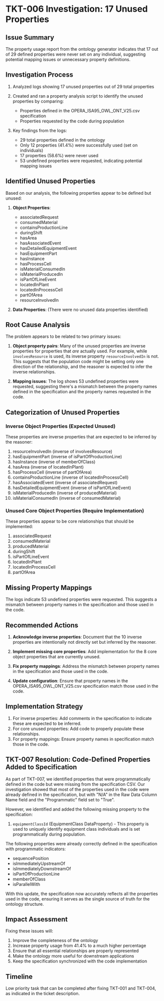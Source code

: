 # TKT-006 Investigation: 17 Unused Properties

## Issue Summary
The property usage report from the ontology generator indicates that 17 out of 29 defined properties were never set on any individual, suggesting potential mapping issues or unnecessary property definitions.

## Investigation Process

1. Analyzed logs showing 17 unused properties out of 29 total properties
2. Created and ran a property analysis script to identify the unused properties by comparing:
   - Properties defined in the OPERA_ISA95_OWL_ONT_V25.csv specification
   - Properties requested by the code during population

3. Key findings from the logs:
   - 29 total properties defined in the ontology
   - Only 12 properties (41.4%) were successfully used (set on individuals)
   - 17 properties (58.6%) were never used
   - 53 undefined properties were requested, indicating potential mapping issues

## Identified Unused Properties
Based on our analysis, the following properties appear to be defined but unused:

1. **Object Properties**:
   - associatedRequest
   - consumedMaterial
   - containsProductionLine
   - duringShift
   - hasArea
   - hasAssociatedEvent
   - hasDetailedEquipmentEvent
   - hasEquipmentPart
   - hasInstance
   - hasProcessCell
   - isMaterialConsumedIn
   - isMaterialProducedIn
   - isPartOfLineEvent
   - locatedInPlant
   - locatedInProcessCell
   - partOfArea
   - resourceInvolvedIn

2. **Data Properties**:
   (There were no unused data properties identified)

## Root Cause Analysis

The problem appears to be related to two primary issues:

1. **Object property pairs**: Many of the unused properties are inverse properties for properties that *are* actually used. For example, while `involvesResource` is used, its inverse property `resourceInvolvedIn` is not. This suggests that the population code might be setting only one direction of the relationship, and the reasoner is expected to infer the inverse relationships.

2. **Mapping issues**: The log shows 53 undefined properties were requested, suggesting there's a mismatch between the property names defined in the specification and the property names requested in the code.

## Categorization of Unused Properties

### Inverse Object Properties (Expected Unused)
These properties are inverse properties that are expected to be inferred by the reasoner:

1. resourceInvolvedIn (inverse of involvesResource)
2. hasEquipmentPart (inverse of isPartOfProductionLine)
3. hasInstance (inverse of memberOfClass)
4. hasArea (inverse of locatedInPlant)
5. hasProcessCell (inverse of partOfArea)
6. containsProductionLine (inverse of locatedInProcessCell)
7. hasAssociatedEvent (inverse of associatedRequest)
8. hasDetailedEquipmentEvent (inverse of isPartOfLineEvent)
9. isMaterialProducedIn (inverse of producedMaterial)
10. isMaterialConsumedIn (inverse of consumedMaterial)

### Unused Core Object Properties (Require Implementation)
These properties appear to be core relationships that should be implemented:

1. associatedRequest
2. consumedMaterial
3. producedMaterial
4. duringShift
5. isPartOfLineEvent
6. locatedInPlant
7. locatedInProcessCell
8. partOfArea

## Missing Property Mappings
The logs indicate 53 undefined properties were requested. This suggests a mismatch between property names in the specification and those used in the code.

## Recommended Actions

1. **Acknowledge inverse properties**: Document that the 10 inverse properties are intentionally not directly set but inferred by the reasoner.

2. **Implement missing core properties**: Add implementation for the 8 core object properties that are currently unused.

3. **Fix property mappings**: Address the mismatch between property names in the specification and those used in the code.

4. **Update configuration**: Ensure that property names in the OPERA_ISA95_OWL_ONT_V25.csv specification match those used in the code.

## Implementation Strategy

1. For inverse properties: Add comments in the specification to indicate these are expected to be inferred.
2. For core unused properties: Add code to properly populate these relationships.
3. For property mappings: Ensure property names in specification match those in the code.

## TKT-007 Resolution: Code-Defined Properties Added to Specification

As part of TKT-007, we identified properties that were programmatically defined in the code but were missing from the specification CSV. Our investigation showed that most of the properties used in the code were already defined in the specification, but with "N/A" in the Raw Data Column Name field and the "Programmatic" field set to "True".

However, we identified and added the following missing property to the specification:

1. `equipmentClassId` (EquipmentClass DataProperty) - This property is used to uniquely identify equipment class individuals and is set programmatically during population.

The following properties were already correctly defined in the specification with programmatic indicators:
- sequencePosition
- isImmediatelyUpstreamOf
- isImmediatelyDownstreamOf
- isPartOfProductionLine
- memberOfClass
- isParallelWith 

With this update, the specification now accurately reflects all the properties used in the code, ensuring it serves as the single source of truth for the ontology structure.

## Impact Assessment

Fixing these issues will:
1. Improve the completeness of the ontology
2. Increase property usage from 41.4% to a much higher percentage
3. Ensure that all essential relationships are properly represented
4. Make the ontology more useful for downstream applications
5. Keep the specification synchronized with the code implementation

## Timeline
Low priority task that can be completed after fixing TKT-001 and TKT-004, as indicated in the ticket description. 